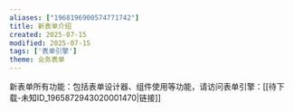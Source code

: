 ```yaml
---
aliases: ["1968196900574771742"]
title: 新表单介绍
created: 2025-07-15
modified: 2025-07-15
tags: ['表单引擎']
theme: 业务表单
---
```


新表单所有功能：包括表单设计器、组件使用等功能，请访问表单引擎：[[待下载-未知ID_1965872943020001470|链接]]